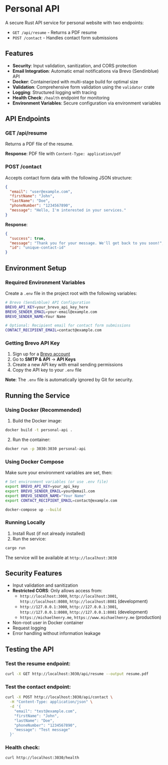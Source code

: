 # Personal API

A secure Rust API service for personal website with two endpoints:
- `GET /api/resume` - Returns a PDF resume
- `POST /contact` - Handles contact form submissions

## Features

- **Security**: Input validation, sanitization, and CORS protection
- **Email Integration**: Automatic email notifications via Brevo (Sendinblue) API
- **Docker**: Containerized with multi-stage build for optimal size
- **Validation**: Comprehensive form validation using the `validator` crate
- **Logging**: Structured logging with tracing
- **Health Check**: `/health` endpoint for monitoring
- **Environment Variables**: Secure configuration via environment variables

## API Endpoints

### GET /api/resume
Returns a PDF file of the resume.

**Response**: PDF file with `Content-Type: application/pdf`

### POST /contact
Accepts contact form data with the following JSON structure:

```json
{
  "email": "user@example.com",
  "firstName": "John",
  "lastName": "Doe", 
  "phoneNumber": "1234567890",
  "message": "Hello, I'm interested in your services."
}
```

**Response**:
```json
{
  "success": true,
  "message": "Thank you for your message. We'll get back to you soon!",
  "id": "unique-contact-id"
}
```

## Environment Setup

### Required Environment Variables

Create a `.env` file in the project root with the following variables:

```bash
# Brevo (Sendinblue) API Configuration
BREVO_API_KEY=your_brevo_api_key_here
BREVO_SENDER_EMAIL=your-email@example.com
BREVO_SENDER_NAME=Your Name

# Optional: Recipient email for contact form submissions
CONTACT_RECIPIENT_EMAIL=contact@example.com
```

### Getting Brevo API Key

1. Sign up for a [Brevo account](https://www.brevo.com/)
2. Go to **SMTP & API** → **API Keys**
3. Create a new API key with email sending permissions
4. Copy the API key to your `.env` file

**Note**: The `.env` file is automatically ignored by Git for security.

## Running the Service

### Using Docker (Recommended)

1. Build the Docker image:
```bash
docker build -t personal-api .
```

2. Run the container:
```bash
docker run -p 3030:3030 personal-api
```

### Using Docker Compose

Make sure your environment variables are set, then:

```bash
# Set environment variables (or use .env file)
export BREVO_API_KEY=your_api_key
export BREVO_SENDER_EMAIL=your@email.com
export BREVO_SENDER_NAME="Your Name"
export CONTACT_RECIPIENT_EMAIL=contact@example.com

docker-compose up --build
```

### Running Locally

1. Install Rust (if not already installed)
2. Run the service:
```bash
cargo run
```

The service will be available at `http://localhost:3030`

## Security Features

- Input validation and sanitization
- **Restricted CORS**: Only allows access from:
  - `http://localhost:3000`, `http://localhost:3001`, `http://localhost:8080`, `http://localhost:8081` (development)
  - `http://127.0.0.1:3000`, `http://127.0.0.1:3001`, `http://127.0.0.1:8080`, `http://127.0.0.1:8081` (development)
  - `https://michaelhenry.me`, `https://www.michaelhenry.me` (production)
- Non-root user in Docker container
- Request logging
- Error handling without information leakage

## Testing the API

### Test the resume endpoint:
```bash
curl -X GET http://localhost:3030/api/resume --output resume.pdf
```

### Test the contact endpoint:
```bash
curl -X POST http://localhost:3030/api/contact \
  -H "Content-Type: application/json" \
  -d '{
    "email": "test@example.com",
    "firstName": "John",
    "lastName": "Doe",
    "phoneNumber": "1234567890",
    "message": "Test message"
  }'
```

### Health check:
```bash
curl http://localhost:3030/health
```
